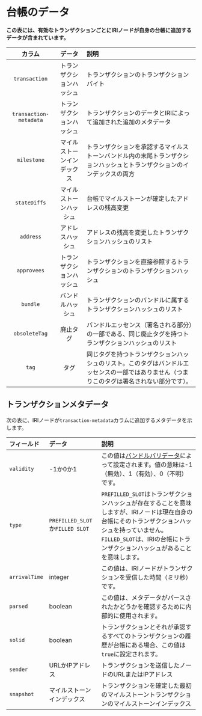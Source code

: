 # 台帳のデータ
<!-- # Data in the ledger -->

**この表には、有効なトランザクションごとにIRIノードが自身の台帳に追加するデータが含まれています。**
<!-- **This table contains the data that an IRI node appends to its ledger for each valid transaction.** -->

| **カラム** | **データ** | **説明** |
| :--------: | :--------: | :------- |
| `transaction` | トランザクションハッシュ | トランザクションのトランザクションバイト |
| `transaction-metadata` | トランザクションハッシュ | トランザクションのデータとIRIによって追加された追加のメタデータ |
| `milestone` | マイルストーンインデックス | トランザクションを承認するマイルストーンバンドル内の末尾トランザクションハッシュとトランザクションのインデックスの両方 |
| `stateDiffs` | マイルストーンハッシュ | 台帳でマイルストーンが確定したアドレスの残高変更 |
| `address` | アドレスハッシュ | アドレスの残高を変更したトランザクションハッシュのリスト |
| `approvees` | トランザクションハッシュ | トランザクションを直接参照するトランザクションのトランザクションハッシュ |
| `bundle` | バンドルハッシュ | トランザクションのバンドルに属するトランザクションハッシュのリスト |
| `obsoleteTag` | 廃止タグ | バンドルエッセンス（署名される部分）の一部である、同じ廃止タグを持つトランザクションハッシュのリスト |
| `tag` | タグ | 同じタグを持つトランザクションハッシュのリスト。このタグはバンドルエッセンスの一部ではありません（つまりこのタグは署名されない部分です）。 |

## トランザクションメタデータ
<!-- ## Transaction metadata -->

次の表に、IRIノードが`transaction-metadata`カラムに追加するメタデータを示します。
<!-- The following table contains the metadata that an IRI node appends to the `transaction-metadata` column. -->

| **フィールド** | **データ** | **説明** |
| :------------- | :--------- | :------- |
| `validity` | -1か0か1 | この値は[バンドルバリデータ](../concepts/transaction-validation.md#bundle-validator)によって設定されます。値の意味は-1（無効）、1（有効）、0（不明）です。 |
| `type` | `PREFILLED_SLOT`か`FILLED SLOT` | `PREFILLED_SLOT`はトランザクションハッシュが存在することを意味しますが、IRIノードは現在自身の台帳にそのトランザクションハッシュを持っていません。`FILLED_SLOT`は、IRIの台帳にトランザクションハッシュがあることを意味します。 |
| `arrivalTime` | integer | この値は、IRIノードがトランザクションを受信した時間（ミリ秒）です。 |
| `parsed` | boolean | この値は、メタデータがパースされたかどうかを確認するために内部的に使用されます。 |
| `solid` | boolean | トランザクションとそれが承認するすべてのトランザクションの履歴が台帳にある場合、この値は`true`に設定されます。 |
| `sender` | URLかIPアドレス | トランザクションを送信したノードのURLまたはIPアドレス |
| `snapshot` | マイルストーンインデックス | トランザクションを確定した最初のマイルストーントランザクションのマイルストーンインデックス |
